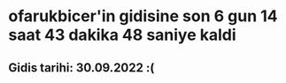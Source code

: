 # ofarukbicer'in gidisine son 6 gun 14 saat 43 dakika 48 saniye kaldi

## Gidis tarihi: 30.09.2022 :(